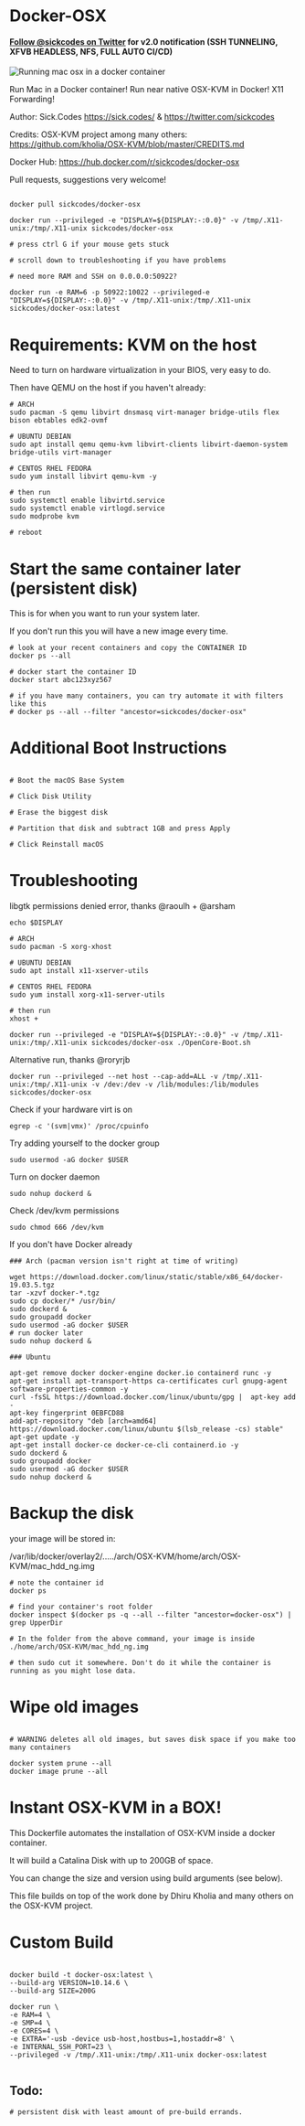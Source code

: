 # Docker-OSX
#### [Follow @sickcodes on Twitter](https://twitter.com/sickcodes) for v2.0 notification (SSH TUNNELING, XFVB HEADLESS, NFS, FULL AUTO CI/CD)
![Running mac osx in a docker container](/running-mac-inside-docker-qemu.png?raw=true "OSX KVM DOCKER")

Run Mac in a Docker container! Run near native OSX-KVM in Docker! X11 Forwarding!

Author: Sick.Codes https://sick.codes/ & https://twitter.com/sickcodes

Credits: OSX-KVM project among many others: https://github.com/kholia/OSX-KVM/blob/master/CREDITS.md

Docker Hub: https://hub.docker.com/r/sickcodes/docker-osx

Pull requests, suggestions very welcome!

```

docker pull sickcodes/docker-osx

docker run --privileged -e "DISPLAY=${DISPLAY:-:0.0}" -v /tmp/.X11-unix:/tmp/.X11-unix sickcodes/docker-osx

# press ctrl G if your mouse gets stuck

# scroll down to troubleshooting if you have problems

# need more RAM and SSH on 0.0.0.0:50922?

docker run -e RAM=6 -p 50922:10022 --privileged-e "DISPLAY=${DISPLAY:-:0.0}" -v /tmp/.X11-unix:/tmp/.X11-unix sickcodes/docker-osx:latest

```


# Requirements: KVM on the host
Need to turn on hardware virtualization in your BIOS, very easy to do.

Then have QEMU on the host if you haven't already:
```
# ARCH
sudo pacman -S qemu libvirt dnsmasq virt-manager bridge-utils flex bison ebtables edk2-ovmf

# UBUNTU DEBIAN
sudo apt install qemu qemu-kvm libvirt-clients libvirt-daemon-system bridge-utils virt-manager

# CENTOS RHEL FEDORA
sudo yum install libvirt qemu-kvm -y

# then run
sudo systemctl enable libvirtd.service
sudo systemctl enable virtlogd.service
sudo modprobe kvm

# reboot

```

# Start the same container later (persistent disk)

This is for when you want to run your system later.

If you don't run this you will have a new image every time.

```
# look at your recent containers and copy the CONTAINER ID
docker ps --all

# docker start the container ID
docker start abc123xyz567

# if you have many containers, you can try automate it with filters like this
# docker ps --all --filter "ancestor=sickcodes/docker-osx"

```

# Additional Boot Instructions

```

# Boot the macOS Base System

# Click Disk Utility

# Erase the biggest disk

# Partition that disk and subtract 1GB and press Apply

# Click Reinstall macOS

```

# Troubleshooting

libgtk permissions denied error, thanks @raoulh + @arsham
```
echo $DISPLAY

# ARCH
sudo pacman -S xorg-xhost

# UBUNTU DEBIAN
sudo apt install x11-xserver-utils

# CENTOS RHEL FEDORA
sudo yum install xorg-x11-server-utils

# then run
xhost +

docker run --privileged -e "DISPLAY=${DISPLAY:-:0.0}" -v /tmp/.X11-unix:/tmp/.X11-unix sickcodes/docker-osx ./OpenCore-Boot.sh
```

Alternative run, thanks @roryrjb

```docker run --privileged --net host --cap-add=ALL -v /tmp/.X11-unix:/tmp/.X11-unix -v /dev:/dev -v /lib/modules:/lib/modules sickcodes/docker-osx```

Check if your hardware virt is on

```egrep -c '(svm|vmx)' /proc/cpuinfo```

Try adding yourself to the docker group

```sudo usermod -aG docker $USER```

Turn on docker daemon

```sudo nohup dockerd &```

Check /dev/kvm permissions

```sudo chmod 666 /dev/kvm```


If you don't have Docker already

```
### Arch (pacman version isn't right at time of writing)

wget https://download.docker.com/linux/static/stable/x86_64/docker-19.03.5.tgz
tar -xzvf docker-*.tgz
sudo cp docker/* /usr/bin/
sudo dockerd &
sudo groupadd docker
sudo usermod -aG docker $USER
# run docker later
sudo nohup dockerd &

### Ubuntu

apt-get remove docker docker-engine docker.io containerd runc -y
apt-get install apt-transport-https ca-certificates curl gnupg-agent software-properties-common -y
curl -fsSL https://download.docker.com/linux/ubuntu/gpg |  apt-key add -
apt-key fingerprint 0EBFCD88
add-apt-repository "deb [arch=amd64] https://download.docker.com/linux/ubuntu $(lsb_release -cs) stable"
apt-get update -y
apt-get install docker-ce docker-ce-cli containerd.io -y
sudo dockerd &
sudo groupadd docker
sudo usermod -aG docker $USER
sudo nohup dockerd &

```

# Backup the disk

your image will be stored in:

/var/lib/docker/overlay2/...../arch/OSX-KVM/home/arch/OSX-KVM/mac_hdd_ng.img
```
# note the container id
docker ps

# find your container's root folder
docker inspect $(docker ps -q --all --filter "ancestor=docker-osx") | grep UpperDir

# In the folder from the above command, your image is inside ./home/arch/OSX-KVM/mac_hdd_ng.img

# then sudo cut it somewhere. Don't do it while the container is running as you might lose data.

```

# Wipe old images

```

# WARNING deletes all old images, but saves disk space if you make too many containers

docker system prune --all
docker image prune --all

```


# Instant OSX-KVM in a BOX!
This Dockerfile automates the installation of OSX-KVM inside a docker container.

It will build a Catalina Disk with up to 200GB of space.

You can change the size and version using build arguments (see below).

This file builds on top of the work done by Dhiru Kholia and many others on the OSX-KVM project.


# Custom Build
```

docker build -t docker-osx:latest \
--build-arg VERSION=10.14.6 \
--build-arg SIZE=200G

docker run \
-e RAM=4 \
-e SMP=4 \
-e CORES=4 \
-e EXTRA='-usb -device usb-host,hostbus=1,hostaddr=8' \
-e INTERNAL_SSH_PORT=23 \
--privileged -v /tmp/.X11-unix:/tmp/.X11-unix docker-osx:latest


```

## Todo:
```
# persistent disk with least amount of pre-build errands.
```
